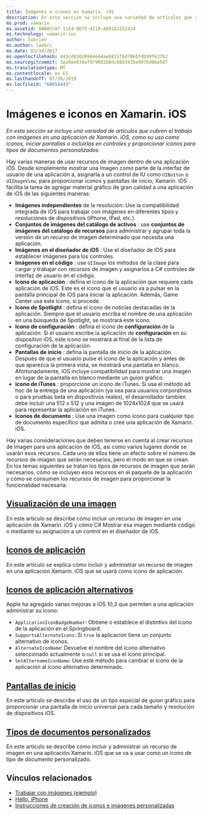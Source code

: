 ```yaml
---
title: Imágenes e iconos en Xamarin. iOS
description: En esta sección se incluye una variedad de artículos que cubren el trabajo con imágenes en una aplicación de Xamarin. iOS, como su uso como iconos, iniciar pantallas o incluirlas en controles y proporcionar iconos para tipos de documentos personalizados.
ms.prod: xamarin
ms.assetid: 0AB8CC07-11E4-0D75-4119-AED1A1252424
ms.technology: xamarin-ios
author: lobrien
ms.author: laobri
ms.date: 03/18/2017
ms.openlocfilehash: 443cdb5028964e64aeb831f8d706bfdb99f637b2
ms.sourcegitcommit: 3ea9ee034af9790d2b0dc0893435e997bd06e587
ms.translationtype: MT
ms.contentlocale: es-ES
ms.lasthandoff: 07/30/2019
ms.locfileid: "68654443"
---
```

# <a name="images-and-icons-in-xamarinios"></a>Imágenes e iconos en Xamarin. iOS

_En esta sección se incluye una variedad de artículos que cubren el trabajo con imágenes en una aplicación de Xamarin. iOS, como su uso como iconos, iniciar pantallas o incluirlas en controles y proporcionar iconos para tipos de documentos personalizados._

Hay varias maneras de usar recursos de imagen dentro de una aplicación iOS. Desde simplemente mostrar una imagen como parte de la interfaz de usuario de una aplicación a, asignarla a un control de IU como `UIButton` o `UIImageView`, para proporcionar iconos y pantallas de inicio, Xamarin. iOS facilita la tarea de agregar material gráfico de gran calidad a una aplicación de iOS de las siguientes maneras: 

- **Imágenes independientes** de la resolución: Use la compatibilidad integrada de iOS para trabajar con imágenes en diferentes tipos y resoluciones de dispositivos (iPhone, iPad, etc.).
- **Conjuntos de imágenes del catálogo de activos** : use **conjuntos de imágenes del catálogo de recursos** para administrar y agrupar toda la versión de un recurso de imagen determinado que necesita una aplicación.
- **Imágenes en el diseñador de iOS** : Use el diseñador de iOS para establecer imágenes para los controles.
- **Imágenes en el código** : use `UIImage` los métodos de la clase para cargar y trabajar con recursos de imagen y asignarlos a C# controles de interfaz de usuario en el código.
- **Icono de aplicación** : defina el icono de la aplicación que requiere cada aplicación de iOS. Este es el icono que el usuario va a pulsar en la pantalla principal de iOS para iniciar la aplicación. Además, Game Center usa este icono, si procede.
- **Icono de Spotlight** : defina el icono de noticias destacadas de la aplicación. Siempre que el usuario escriba el nombre de una aplicación en una búsqueda de Spotlight, se mostrará este icono.
- **Icono de configuración** : defina el icono de **configuración** de la aplicación. Si el usuario escribe la aplicación de **configuración** en su dispositivo iOS, este icono se mostrará al final de la lista de configuración de la aplicación. 
- **Pantallas de inicio** : defina la pantalla de inicio de la aplicación. Después de que el usuario pulse el icono de la aplicación y antes de que aparezca la primera vista, se mostrará una pantalla en blanco. Afortunadamente, iOS incluye compatibilidad para mostrar una imagen en lugar de la pantalla en blanco mediante un guion gráfico. 
- **icono de iTunes** : proporcione un icono de iTunes. Si usa el método ad hoc de la entrega de una aplicación (ya sea para usuarios corporativos o para pruebas beta en dispositivos reales), el desarrollador también debe incluir una 512 x 512 y una imagen de 1024x1024 que se usará para representar la aplicación en iTunes.
- **Iconos de documento** : Use una imagen como icono para cualquier tipo de documento específico que admita o cree una aplicación de Xamarin. iOS.

Hay varias consideraciones que deben tenerse en cuenta al crear recursos de imagen para una aplicación de iOS, así como varios lugares donde se usarán esos recursos. Cada uno de ellos tiene un efecto sobre el número de recursos de imagen que serán necesarios, pero el modo en que se crean. En los temas siguientes se tratan los tipos de recursos de imagen que serán necesarios, cómo se incluyen esos recursos en el paquete de la aplicación y cómo se consumen los recursos de imagen para proporcionar la funcionalidad necesaria:


## <a name="displaying-an-imageiosapp-fundamentalsimages-iconsdisplaying-an-imagemd"></a>[Visualización de una imagen](~/ios/app-fundamentals/images-icons/displaying-an-image.md)

En este artículo se describe cómo incluir un recurso de imagen en una aplicación de Xamarin. iOS y cómo C# Mostrar esa imagen mediante código o mediante su asignación a un control en el diseñador de iOS.

## <a name="application-iconsiosapp-fundamentalsimages-iconsapp-iconsmd"></a>[Iconos de aplicación](~/ios/app-fundamentals/images-icons/app-icons.md)

En este artículo se explica cómo incluir y administrar un recurso de imagen en una aplicación Xamarin. iOS que se usará como icono de aplicación.

## <a name="alternate-app-iconsiosapp-fundamentalsimages-iconsalternate-app-iconsmd"></a>[Iconos de aplicación alternativos](~/ios/app-fundamentals/images-icons/alternate-app-icons.md)

Apple ha agregado varias mejoras a iOS 10,3 que permiten a una aplicación administrar su icono:

- `ApplicationIconBadgeNumber`: Obtiene o establece el distintivo del icono de la aplicación en el Springboard.
- `SupportsAlternateIcons`: Si `true` la aplicación tiene un conjunto alternativo de iconos.
- `AlternateIconName`: Devuelve el nombre del icono alternativo seleccionado actualmente o `null` si se usa el icono principal.
- `SetAlternameIconName`: Use este método para cambiar el icono de la aplicación al icono alternativo determinado.


## <a name="launch-screensiosapp-fundamentalsimages-iconslaunch-screensmd"></a>[Pantallas de inicio](~/ios/app-fundamentals/images-icons/launch-screens.md)

En este artículo se describe el uso de un tipo especial de guion gráfico para proporcionar una pantalla de inicio universal para cada tamaño y resolución de dispositivos iOS.

## <a name="custom-document-typesiosapp-fundamentalsimages-iconscustom-document-typesmd"></a>[Tipos de documentos personalizados](~/ios/app-fundamentals/images-icons/custom-document-types.md)

En este artículo se describe cómo incluir y administrar un recurso de imagen en una aplicación Xamarin. iOS que se va a usar como un icono de tipo de documento personalizado.



## <a name="related-links"></a>Vínculos relacionados

- [Trabajar con imágenes (ejemplo)](https://docs.microsoft.com/samples/xamarin/ios-samples/workingwithimages)
- [Hello, iPhone](~/ios/get-started/hello-ios/index.md)
- [Instrucciones de creación de iconos e imágenes personalizadas](https://developer.apple.com/library/ios/#documentation/UserExperience/Conceptual/MobileHIG/IconsImages/IconsImages.html)
